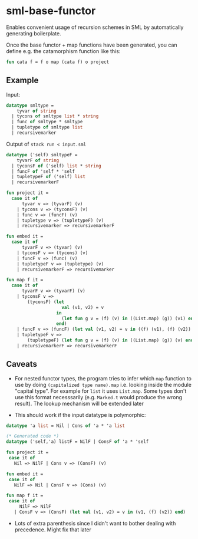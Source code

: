 # sml-base-functor

Enables convenient usage of recursion schemes in SML by automatically generating boilerplate.

Once the base functor + map functions have been generated, you can define e.g. the catamorphism function like this:

```sml
fun cata f = f o map (cata f) o project
```

## Example

Input:
```sml
datatype smltype = 
    tyvar of string 
  | tycons of smltype list * string 
  | func of smltype * smltype 
  | tupletype of smltype list 
  | recursivemarker
```

Output of `stack run < input.sml`
```sml
datatype ('self) smltypeF =
    tyvarF of string
  | tyconsF of ('self) list * string
  | funcF of 'self * 'self
  | tupletypeF of ('self) list
  | recursivemarkerF

fun project it =
  case it of
      tyvar v => (tyvarF) (v)
    | tycons v => (tyconsF) (v)
    | func v => (funcF) (v)
    | tupletype v => (tupletypeF) (v)
    | recursivemarker => recursivemarkerF

fun embed it =
  case it of
      tyvarF v => (tyvar) (v)
    | tyconsF v => (tycons) (v)
    | funcF v => (func) (v)
    | tupletypeF v => (tupletype) (v)
    | recursivemarkerF => recursivemarker

fun map f it =
  case it of
      tyvarF v => (tyvarF) (v)
    | tyconsF v =>
        (tyconsF) (let
                     val (v1, v2) = v
                   in
                     (let fun g v = (f) (v) in ((List.map) (g)) (v1) end, v2)
                   end)
    | funcF v => (funcF) (let val (v1, v2) = v in ((f) (v1), (f) (v2)) end)
    | tupletypeF v =>
        (tupletypeF) (let fun g v = (f) (v) in ((List.map) (g)) (v) end)
    | recursivemarkerF => recursivemarkerF
```

## Caveats
 - For nested functor types, the program tries to infer which `map` function to use by doing `(capitalized type name).map` i.e. looking inside the module "capital type". For example for `list` it uses `List.map`. Some types don't use this format necesssarily (e.g. `Marked.t` would produce the wrong result). The lookup mechanism will be extended later

 - This should work if the input datatype is polymorphic:
 ```sml
datatype 'a list = Nil | Cons of 'a * 'a list

(* Generated code *)
datatype ('self,'a) listF = NilF | ConsF of 'a * 'self

fun project it =
  case it of
    Nil => NilF | Cons v => (ConsF) (v)

fun embed it =
  case it of
    NilF => Nil | ConsF v => (Cons) (v)

fun map f it =
  case it of
      NilF => NilF
    | ConsF v => (ConsF) (let val (v1, v2) = v in (v1, (f) (v2)) end)
 ```

  - Lots of extra parenthesis since I didn't want to bother dealing with precedence. Might fix that later